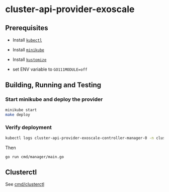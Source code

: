 # cluster-api-provider-exoscale

## Prerequisites

- Install [`kubectl`][kubectl-install]
- Install [`minikube`][install-minikube]
- Install [`kustomize`][install-kustomize]

- set ENV variable to `GO111MODULE=off`

## Building, Running and Testing

### Start minikube and deploy the provider

```bash
minikube start
make deploy
```
### Verify deployment

```bash
kubectl logs cluster-api-provider-exoscale-controller-manager-0 -n cluster-api-provider-exoscale-system  
```

Then

```
go run cmd/manager/main.go
```



## Clusterctl

See [cmd/clusterctl](https://github.com/pierre-emmanuelJ/cluster-api-provider-exoscale/tree/master/cmd/clusterctl)

[kubebuilder-book]: https://book.kubebuilder.io/
[install-dep]: https://github.com/golang/dep/blob/master/docs/installation.md
[kubectl-install]: http://kubernetes.io/docs/user-guide/prereqs/
[install-kustomize]: https://github.com/kubernetes-sigs/kustomize/blob/master/docs/INSTALL.md
[install-minikube]: https://github.com/kubernetes/minikube#installation

